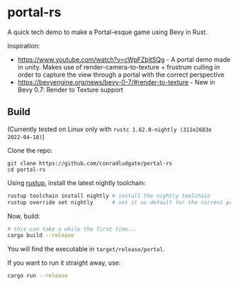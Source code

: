 # portal-rs

A quick tech demo to make a Portal-esque game using Bevy in Rust.

Inspiration:
* <https://www.youtube.com/watch?v=cWpFZbjtSQg> - A portal demo made in unity.
    Makes use of render-camera-to-texture + frustrum culling in order to capture the
    view through a portal with the correct perspective
* <https://bevyengine.org/news/bevy-0-7/#render-to-texture> - New in Bevy 0.7: Render to Texture support

## Build

(Currently tested on Linux only with `rustc 1.62.0-nightly (311e2683e 2022-04-18)`)

Clone the repo:

```
git clone https://github.com/conradludgate/portal-rs
cd portal-rs
```

Using [rustup](https://rustup.rs/), install the latest nightly toolchain:

```sh
rustup toolchain install nightly # install the nightly toolchain
rustup override set nightly      # set it as default for the current project
```

Now, build:

```sh
# this can take a while the first time...
cargo build --release
```

You will find the executable in `target/release/portal`.

If you want to run it straight away, use:

```sh
cargo run --release
```
